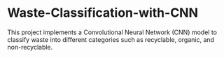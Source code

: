 # Waste-Classification-with-CNN
This project implements a Convolutional Neural Network (CNN) model to classify waste into different categories such as recyclable, organic, and non-recyclable.
